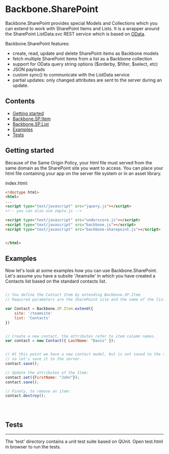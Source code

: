 ﻿Backbone.SharePoint
===================

Backbone.SharePoint provides special Models and Collections which you can extend to work with SharePoint Items and Lists.
It is a wrapper around the SharePoint ListData.svc REST service which is based on [OData](http://www.odata.org). 


Backbone.SharePoint features:
- create, read, update and delete SharePoint items as Backbone models
- fetch multiple SharePoint items from a list as a Backbone collection
- support for OData query string options ($orderby, $filter, $select, etc)
- JSON payloads
- custom sync() to communicate with the ListData service
- partial updates: only changed attributes are sent to the server during an update.



Contents
--------
- [Getting started](#installation)
- [Backbone.SP.Item](#Item)
- [Backbone.SP.List](#List)
- [Examples](#examples)
- [Tests](#tests)

Getting started
---------------
Because of the Same Origin Policy, your html file must served from the same domain as the SharePoint site you want to access. 
You can place your html file containing your app on the server file system or in an asset library.  


index.html: 
```html
<!doctype html>
<html>
...
<script type="text/javascript" src="jquery.js"></script> 
<!-- you can also use zepto.js -->

<script type="text/javascript" src="underscore.js"></script>
<script type="text/javascript" src="backbone.js"></script>
<script type="text/javascript" src="backbone-sharepoint.js"></script>


</html>
```

## <a name="examples"/>Examples

Now let's look at some examples how you can use Backbone.SharePoint. Let's assume you have a subsite '/teamsite' in which you have 
created a Contacts list based on the standard contacts list. 

```js

// You define the Contact Item by extending Backbone.SP.Item
// Required parameters are the SharePoint site and the name of the list

var Contact = Backbone.SP.Item.extend({
	site: '/teamsite'
	list: 'Contacts'
})


// Create a new contact, the attributes refer to item column names.
var contact = new Contact({ LastName: "Davis" });


// At this point we have a new contact model, but is not saved to the server, 
// so let's save it to the server.
contact.save();

// Update the attributes of the Item:
contact.set({FirstName: "John"});
contact.save(); 

// Finaly, to remove an item:
contact.destroy();





```

## <a name="tests"/>Tests
-----
The 'test' directory contains a unit test suite based on QUnit. Open test.html in browser to run the tests.